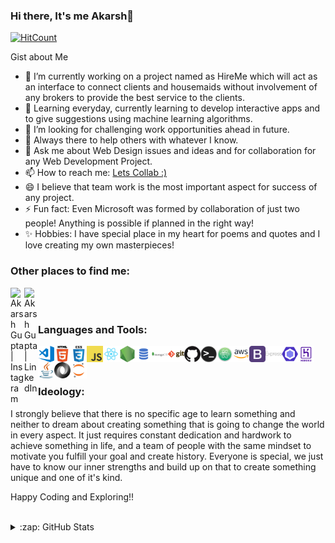 ### Hi there, It's me Akarsh👋

[![HitCount](http://hits.dwyl.com/akarsh2000/akarsh2000.svg)](http://hits.dwyl.com/akarsh2000/akarsh2000)

Gist about Me

- 🔭 I’m currently working on a project named as HireMe which will act as an interface to connect clients and housemaids without involvement of any brokers to provide the best service to the clients.
- 🌱 Learning everyday, currently learning to develop interactive apps and to give suggestions using machine learning algorithms.
- 👯 I’m looking for challenging work opportunities ahead in future.
- 🤔 Always there to help others with whatever I know.
- 💬 Ask me about Web Design issues and ideas and for collaboration for any Web Development Project.
- 📫 How to reach me: <a href="mailto:akarshgupta0607@gmail.com">Lets Collab :)</a>
- 😄 I believe that team work is the most important aspect for success of any project.
- ⚡ Fun fact: Even Microsoft was formed by collaboration of just two people! Anything is possible if planned in the right way!
- ✨ Hobbies: I have special place in my heart for poems and quotes and I love creating my own masterpieces!

### Other places to find me:

[<img align="left" alt="Akarsh Gupta | Instagram" width="22px"  src="https://cdn.jsdelivr.net/npm/simple-icons@v3/icons/instagram.svg">](https://www.instagram.com/_akarsh_gupta_/)
[<img align="left" alt="Akarsh Gupta | LinkedIn" width="22px" src="https://cdn.jsdelivr.net/npm/simple-icons@v3/icons/linkedin.svg">](https://www.linkedin.com/in/akarsh-gupta-954487193/)
<br>
<br>
### Languages and Tools:

<img align="left" alt="Visual Studio Code" width="26px" src="https://raw.githubusercontent.com/github/explore/80688e429a7d4ef2fca1e82350fe8e3517d3494d/topics/visual-studio-code/visual-studio-code.png" />
<img align="left" alt="HTML5" width="26px" src="https://raw.githubusercontent.com/github/explore/80688e429a7d4ef2fca1e82350fe8e3517d3494d/topics/html/html.png" />
<img align="left" alt="CSS3" width="26px" src="https://raw.githubusercontent.com/github/explore/80688e429a7d4ef2fca1e82350fe8e3517d3494d/topics/css/css.png" />
<img align="left" alt="JavaScript" width="26px" src="https://raw.githubusercontent.com/github/explore/80688e429a7d4ef2fca1e82350fe8e3517d3494d/topics/javascript/javascript.png" />
<img align="left" alt="React" width="26px" src="https://raw.githubusercontent.com/github/explore/80688e429a7d4ef2fca1e82350fe8e3517d3494d/topics/react/react.png" />
<img align="left" alt="Node.js" width="26px" src="https://raw.githubusercontent.com/github/explore/80688e429a7d4ef2fca1e82350fe8e3517d3494d/topics/nodejs/nodejs.png" />
<img align="left" alt="SQL" width="26px" src="https://raw.githubusercontent.com/github/explore/80688e429a7d4ef2fca1e82350fe8e3517d3494d/topics/sql/sql.png" />
<img align="left" alt="MongoDB" width="26px" src="https://raw.githubusercontent.com/github/explore/80688e429a7d4ef2fca1e82350fe8e3517d3494d/topics/mongodb/mongodb.png" />
<img align="left" alt="Git" width="26px" src="https://raw.githubusercontent.com/github/explore/80688e429a7d4ef2fca1e82350fe8e3517d3494d/topics/git/git.png" />
<img align="left" alt="GitHub" width="26px" src="https://raw.githubusercontent.com/github/explore/78df643247d429f6cc873026c0622819ad797942/topics/github/github.png" />
<img align="left" alt="Terminal" width="26px" src="https://raw.githubusercontent.com/github/explore/80688e429a7d4ef2fca1e82350fe8e3517d3494d/topics/terminal/terminal.png" />
<img align="left" alt="Atom" width="26px" src="https://github.com/github/explore/blob/master/topics/atom/atom.png" />
<img align="left" alt="AWS" width="26px" src="https://github.com/github/explore/blob/master/topics/aws/aws.png" />
<img align="left" alt="Bootstrap" width="26px" src="https://github.com/github/explore/blob/master/topics/bootstrap/bootstrap.png" />
<img align="left" alt="Express" width="26px" src="https://github.com/github/explore/blob/master/topics/express/express.png" />
<img align="left" alt="esLint" width="26px" src="https://github.com/github/explore/blob/master/topics/eslint/eslint.png" />
<img align="left" alt="Heroku" width="26px" src="https://github.com/github/explore/blob/master/topics/heroku/heroku.png" />
<img align="left" alt="Java" width="26px" src="https://github.com/github/explore/blob/master/topics/java/java.png" />

###

<img align="left" alt="JSON" width="26px" src="https://github.com/github/explore/blob/master/topics/json/json.png">
<img align="left" alt="jupyter-notebook" width="26px" src="https://github.com/github/explore/blob/master/topics/jupyter-notebook/jupyter-notebook.png">


<br>
<br>

<h3>Ideology:</h3>

I strongly believe that there is no specific age to learn something and neither to dream about creating something that is going to change the world in every aspect. It just requires constant dedication and hardwork to achieve something in life, and a team of people with the same mindset to motivate you fulfill your goal and create history. Everyone is special, we just have to know our inner strengths and build up on that to create something unique and one of it's kind.

Happy Coding and Exploring!!
<br>
<br>

<details>
  <summary>:zap: GitHub Stats</summary>

  <img align="left" alt="codeSTACKr's GitHub Stats" src="https://github-readme-stats.codestackr.vercel.app/api?username=akarsh2000&show_icons=true&hide_border=true" />

</details>
